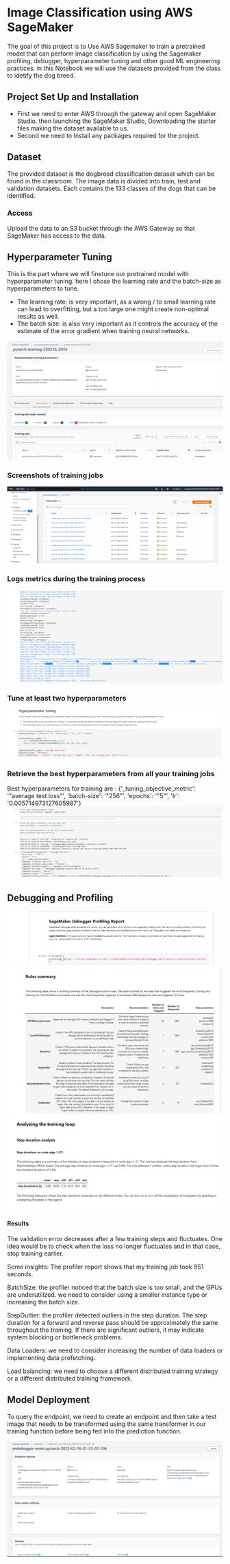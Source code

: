 # Image Classification using AWS SageMaker

The goal of this project is to Use AWS Sagemaker to train a pretrained model that can perform image classification by using the Sagemaker profiling, debugger, hyperparameter tuning and other good ML engineering practices. in this Notebook we will use the datasets provided from the class to idetify the dog breed. 

## Project Set Up and Installation
- First we need to enter AWS through the gateway and open SageMaker Studio. then launching the SageMaker Studio, Downloading the starter files making the dataset available to us.
- Second we need to Install any packages required for the project.


## Dataset
The provided dataset is the dogbreed classification dataset which can be found in the classroom. The image data is divided into train, test and validation datasets. Each contains the 133 classes of the dogs that can be identified.

### Access
Upload the data to an S3 bucket through the AWS Gateway so that SageMaker has access to the data. 

## Hyperparameter Tuning
This is the part where we will finetune our pretrained model with hyperparameter tuning. here I chose the learning rate and the batch-size as hyperparameters to tune. 
- The learning rate: is very important, as a wrong / to small learning rate can lead to overfitting, but a too large one might create non-optimal results as well. 
- The batch size: is also very important as it controls the accuracy of the estimate of the error gradient when training neural networks.

![hyperparameters_tuning.png!](images/hyperparameters_tuning.png)


### Screenshots of training jobs
![Training_job.png!](images/Training_job.png)

### Logs metrics during the training process
![metrics_logs.png!](images/metrics_logs.png)

### Tune at least two hyperparameters
![tuning_hyperparameters.png](images/tuning_hyperparameters.png)

### Retrieve the best hyperparameters from all your training jobs
Best hyperparameters for training are : {'_tuning_objective_metric': '"average test loss"',
                                         'batch-size': '"256"',
                                         'epochs': '"5"',
                                         'lr': '0.005714973127605987'}
![best_hyperparameters.png!](images/best_hyperparameters.png)                                         


## Debugging and Profiling

![debugging_and_profiling_1.png!](/images/debugging_and_profiling_1.png)
![debugging_and_profiling_2.png!](/images/debugging_and_profiling_2.png)
![debugging_and_profiling_3.png!](/images/debugging_and_profiling_3.png)

#### Results
The validation error decreases after a few training steps and fluctuates.  One idea would be to check when the loss no longer fluctuates and in that case, stop training earlier.

Some insights: 
The profiler report shows that my training job took 951 seconds. 

BatchSize: the profiler noticed that the batch size is too small, and the GPUs are underutilized. we need to consider using a smaller instance type or increasing the batch size.

StepOutlier: the profiler detected outliers in the step duration. The step duration for a forward and reverse pass should be approximately the same throughout the training. If there are significant outliers, it may indicate system blocking or bottleneck problems.

Data Loaders: we need to consider increasing the number of data loaders or implementing data prefetching.

Load balancing: we need to choose a different distributed training strategy or a different distributed training framework.



## Model Deployment
To query the endpoint, we need to create an endpoint and then take a test image that needs to be transformed using the same transformer in our training function before being fed into the prediction function.

![endpoint.png!](images/endpoint.png)